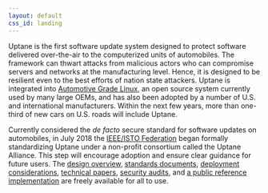 ```yaml
---
layout: default
css_id: landing
---
```


Uptane is the first software update system designed to protect software delivered over-the-air to the computerized units of automobiles.
The framework can thwart attacks from malicious actors who can
compromise servers and networks at the manufacturing level.  Hence, it is designed to be resilient even to the best efforts of nation state
attackers. Uptane is integrated into [Automotive Grade Linux](https://www.automotivelinux.org/),
an open source system currently used by many large OEMs, and has also been adopted by a number of U.S. and international manufacturers. Within the next few years, more than one-third of new cars on U.S. roads will include Uptane.

Currently considered the *de facto* secure standard for software updates on
automobiles, in July 2018 the [IEEE/ISTO Federation](https://ieee-isto.org/) began
formally standardizing Uptane under a non-profit consortium called the Uptane
Alliance. This step will encourage adoption and ensure clear guidance for future
users. The [design overview](https://docs.google.com/document/d/1pBK--40BCg_ofww4GES0weYFB6tZRedAjUy6PJ4Rgzk/edit#heading=h.ertrftdz3oms),
[standards documents](https://docs.google.com/document/d/1wjg3hl0iDLNh7jIRaHl3IXhwm0ssOtDje5NemyTBcaw/edit#heading=h.l6lkvdudrui2),
[deployment considerations](https://docs.google.com/document/d/17wOs-T7mugwte5_Dt-KLGMsp-3_yAARejpFmrAMefSE/edit#heading=h.6t6kk53v3scx),
[technical papers](https://awwad.github.io/publications.html),
[security audits](https://awwad.github.io/audits.html), and
[a public reference implementation](https://github.com/uptane/uptane)
are freely available for all to use.
